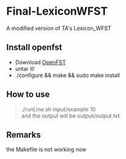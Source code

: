 # Final-LexiconWFST
A modified version of TA's Lexicon_WFST

## Install openfst
 - Download [OpenFST](http://www.openfst.org/twiki/bin/view/FST/WebHome)
 - untar it!
 - ./configure && make && sudo make install
 
## How to use
 > ./runLine.sh input/example 10<br/>
 and the output will be output/output.txt

## Remarks
 the Makefile is not working now
